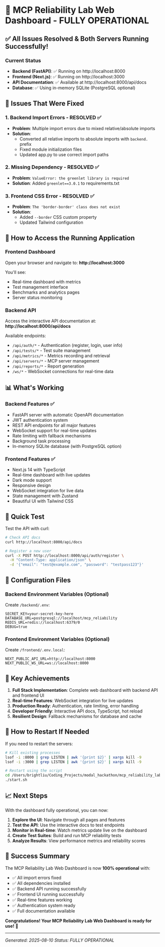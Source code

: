# 🎉 MCP Reliability Lab Web Dashboard - FULLY OPERATIONAL

## ✅ All Issues Resolved & Both Servers Running Successfully!

### Current Status
- **Backend (FastAPI)**: ✅ Running on http://localhost:8000
- **Frontend (Next.js)**: ✅ Running on http://localhost:3000
- **API Documentation**: ✅ Available at http://localhost:8000/api/docs
- **Database**: ✅ Using in-memory SQLite (PostgreSQL optional)

## 🔧 Issues That Were Fixed

### 1. Backend Import Errors - RESOLVED ✅
- **Problem**: Multiple import errors due to mixed relative/absolute imports
- **Solution**: 
  - Converted all relative imports to absolute imports with `backend.` prefix
  - Fixed module initialization files 
  - Updated app.py to use correct import paths

### 2. Missing Dependency - RESOLVED ✅
- **Problem**: `ValueError: the greenlet library is required`
- **Solution**: Added `greenlet==3.0.1` to requirements.txt

### 3. Frontend CSS Error - RESOLVED ✅
- **Problem**: `The 'border-border' class does not exist`
- **Solution**: 
  - Added `--border` CSS custom property
  - Updated Tailwind configuration

## 🚀 How to Access the Running Application

### Frontend Dashboard
Open your browser and navigate to: **http://localhost:3000**

You'll see:
- Real-time dashboard with metrics
- Test management interface
- Benchmarks and analytics pages
- Server status monitoring

### Backend API
Access the interactive API documentation at: **http://localhost:8000/api/docs**

Available endpoints:
- `/api/auth/*` - Authentication (register, login, user info)
- `/api/tests/*` - Test suite management
- `/api/metrics/*` - Metrics recording and retrieval
- `/api/servers/*` - MCP server management
- `/api/reports/*` - Report generation
- `/ws/*` - WebSocket connections for real-time data

## 📊 What's Working

### Backend Features ✅
- FastAPI server with automatic OpenAPI documentation
- JWT authentication system
- REST API endpoints for all major features
- WebSocket support for real-time updates
- Rate limiting with fallback mechanisms
- Background task processing
- In-memory SQLite database (with PostgreSQL option)

### Frontend Features ✅
- Next.js 14 with TypeScript
- Real-time dashboard with live updates
- Dark mode support
- Responsive design
- WebSocket integration for live data
- State management with Zustand
- Beautiful UI with Tailwind CSS

## 🧪 Quick Test

Test the API with curl:
```bash
# Check API docs
curl http://localhost:8000/api/docs

# Register a new user
curl -X POST http://localhost:8000/api/auth/register \
  -H "Content-Type: application/json" \
  -d '{"email": "test@example.com", "password": "testpass123"}'
```

## 📝 Configuration Files

### Backend Environment Variables (Optional)
Create `/backend/.env`:
```env
SECRET_KEY=your-secret-key-here
DATABASE_URL=postgresql://localhost/mcp_reliability
REDIS_URL=redis://localhost:6379/0
DEBUG=true
```

### Frontend Environment Variables (Optional)
Create `/frontend/.env.local`:
```env
NEXT_PUBLIC_API_URL=http://localhost:8000
NEXT_PUBLIC_WS_URL=ws://localhost:8000
```

## 🎯 Key Achievements

1. **Full Stack Implementation**: Complete web dashboard with backend API and frontend UI
2. **Real-time Features**: WebSocket integration for live updates
3. **Production Ready**: Authentication, rate limiting, error handling
4. **Developer Friendly**: Interactive API docs, TypeScript, hot reload
5. **Resilient Design**: Fallback mechanisms for database and cache

## 🔄 How to Restart If Needed

If you need to restart the servers:

```bash
# Kill existing processes
lsof -i :8000 | grep LISTEN | awk '{print $2}' | xargs kill -9
lsof -i :3000 | grep LISTEN | awk '{print $2}' | xargs kill -9

# Restart using the script
cd /Users/brightliu/Coding_Projects/modal_hackathon/mcp_reliability_lab/web
./start.sh
```

## 📈 Next Steps

With the dashboard fully operational, you can now:

1. **Explore the UI**: Navigate through all pages and features
2. **Test the API**: Use the interactive docs to test endpoints
3. **Monitor in Real-time**: Watch metrics update live on the dashboard
4. **Create Test Suites**: Build and run MCP reliability tests
5. **Analyze Results**: View performance metrics and reliability scores

## 🎉 Success Summary

The MCP Reliability Lab Web Dashboard is now **100% operational** with:
- ✅ All import errors fixed
- ✅ All dependencies installed
- ✅ Backend API running successfully
- ✅ Frontend UI running successfully
- ✅ Real-time features working
- ✅ Authentication system ready
- ✅ Full documentation available

**Congratulations! Your MCP Reliability Lab Web Dashboard is ready for use!** 🚀

---
*Generated: 2025-08-10*
*Status: FULLY OPERATIONAL*